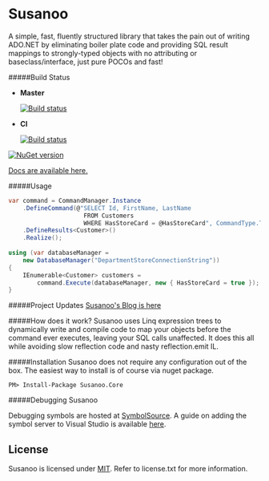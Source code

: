 Susanoo 
====
A simple, fast, fluently structured library that takes the pain out of writing ADO.NET by eliminating boiler plate code and providing SQL result mappings to strongly-typed objects with no attributing or baseclass/interface, just pure POCOs and fast! 

#####Build Status

* **Master**

   [![Build status](https://ci.appveyor.com/api/projects/status/8v0yyni93b4hmlo8/branch/master?svg=true)](https://ci.appveyor.com/project/psibernetic/susanoo/branch/master)
* **CI**

   [![Build status](https://ci.appveyor.com/api/projects/status/8v0yyni93b4hmlo8?svg=true)](https://ci.appveyor.com/project/psibernetic/susanoo)

[![NuGet version](https://badge.fury.io/nu/Susanoo.Core.svg)](http://badge.fury.io/nu/Susanoo.Core)

[Docs are available here.](https://susanoo.torchpad.com/)

#####Usage
```csharp
var command = CommandManager.Instance
    .DefineCommand(@"SELECT Id, FirstName, LastName 
                     FROM Customers
                     WHERE HasStoreCard = @HasStoreCard", CommandType.Text)
    .DefineResults<Customer>()
    .Realize();
    
using (var databaseManager =
    new DatabaseManager("DepartmentStoreConnectionString"))
{
    IEnumerable<Customer> customers =
        command.Execute(databaseManager, new { HasStoreCard = true });
}
```

#####Project Updates
[Susanoo's Blog is here](http://blog.susanoo.net)

#####How does it work?
Susanoo uses Linq expression trees to dynamically write and compile code to map your objects before the command ever executes, leaving your SQL calls unaffected. It does this all while avoiding slow reflection code and nasty reflection.emit IL.

#####Installation
Susanoo does not require any configuration out of the box. The easiest way to install is of course via nuget package.

```
PM> Install-Package Susanoo.Core
```

#####Debugging Susanoo

Debugging symbols are hosted at [SymbolSource](http://www.symbolsource.org/MyGet/Metadata/susanoo/Project/Susanoo.Core).
A guide on adding the symbol server to Visual Studio is available [here](http://www.symbolsource.org/Public/Wiki/Using).

## License

Susanoo is licensed under [MIT](http://www.opensource.org/licenses/mit-license.php "Read more about the MIT license form"). Refer to license.txt for more information.
